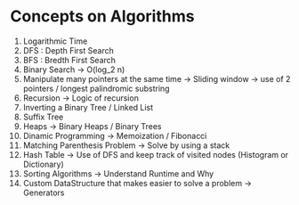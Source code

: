 # Concepts on Algorithms

1. Logarithmic Time
2. DFS : Depth First Search
3. BFS :  Bredth First Search
5. Binary Search -> O(log_2 n)
6. Manipulate many pointers at the same time -> Sliding window -> use of 2 pointers / longest palindromic substring
7. Recursion -> Logic of recursion
8. Inverting a Binary Tree / Linked List
9. Suffix Tree
10. Heaps -> Binary Heaps / Binary Trees
11. Dinamic Programming -> Memoization / Fibonacci
12. Matching Parenthesis Problem -> Solve by using a stack
13. Hash Table -> Use of DFS and keep track of visited nodes (Histogram or Dictionary)
14. Sorting Algorithms -> Understand Runtime and Why
15. Custom DataStructure that makes easier to solve a problem -> Generators

